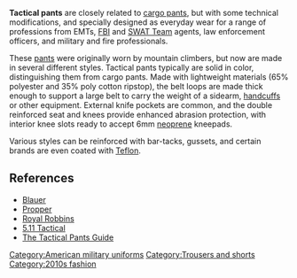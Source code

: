 **Tactical pants** are closely related to [cargo
pants](cargo_pants "wikilink"), but with some technical modifications,
and specially designed as everyday wear for a range of professions from
EMTs, [FBI](FBI "wikilink") and [SWAT Team](SWAT_Team "wikilink")
agents, law enforcement officers, and military and fire professionals.

These [pants](trousers "wikilink") were originally worn by mountain
climbers, but now are made in several different styles. Tactical pants
typically are solid in color, distinguishing them from cargo pants. Made
with lightweight materials (65% polyester and 35% poly cotton ripstop),
the belt loops are made thick enough to support a large belt to carry
the weight of a sidearm, [handcuffs](handcuffs "wikilink") or other
equipment. External knife pockets are common, and the double reinforced
seat and knees provide enhanced abrasion protection, with interior knee
slots ready to accept 6mm [neoprene](neoprene "wikilink") kneepads.

Various styles can be reinforced with bar-tacks, gussets, and certain
brands are even coated with [Teflon](Teflon "wikilink").

## References

-   [Blauer](https://www.blauer.com/law-enforcement/pants/tactical-pants.html)
-   [Propper](https://www.propper.com/mens/pants.html)
-   [Royal Robbins](http://www.royalrobbins.com/t-history.aspx)
-   [5.11 Tactical](http://www.511tactical.com/about-us.html)
-   [The Tactical Pants
    Guide](http://tacticalgear.com/tactical-pants-guide)

[Category:American military
uniforms](Category:American_military_uniforms "wikilink")
[Category:Trousers and shorts](Category:Trousers_and_shorts "wikilink")
[Category:2010s fashion](Category:2010s_fashion "wikilink")